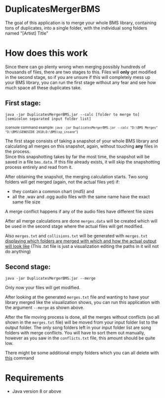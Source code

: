 # DuplicatesMergerBMS

The goal of this application is to merge your whole BMS library, containing tons of duplicates, into a single folder, with the individual song folders named "[Artist] Title"

# How does this work
Since there can go plenty wrong when merging possibly hundreds of thousands of files, there are two stages to this. Files will **only** get modified in the second stage, so if you are unsure if this will completely mess up your BMS library, you can run the first stage without any fear and see how much space all these duplicates take.

## First stage:
`java -jar DuplicatesMergerBMS.jar --calc [folder to merge to] [semicolon separated input folder list]`

<sup>(console command example: `java -jar DuplicatesMergerBMS.jar --calc "D:\BMS Merges" "D:\BMS\GENOSIDE 2018;D:\BMS\sp_insane"`)</sup>

The first stage consists of taking a snapshot of your whole BMS library and calculating all merges on this snapshot, again, without touching **any** files in the process.</br>
Since this snapshotting takes by far the most time, the snapshot will be saved in a file `bms.data`. If this file already exists, it will skip the snapshotting process entirely and read from it.

After obtaining the snapshot, the merging calculation starts. Two song folders will get merged (again, not the actual files yet) if:
- they contain a common chart (md5) and</br>
- all the .wav and .ogg audio files with the same name have the exact same file size

A merge conflict happens if any of the audio files have different file sizes

After all merge calculations are done `merges.data` will be created which will be used in the second stage where the actual files will get modified.

Also `merges.txt` and `collisions.txt` will be generated with `merges.txt` [displaying which folders are merged with which and how the actual output will look like](https://github.com/LuzianU/DuplicatesMergerBMS/blob/main/example_merges.txt) (This .txt file is just a visualization editing the paths in it will not do anything)


## Second stage:
`java -jar DuplicatesMergerBMS.jar --merge`

Only now your files will get modified.

After looking at the generated `merges.txt` file and wanting to have your library merged like the visualization shows, you can run this application with the argument `--merge` as shown above.</br>

After the file moving process is done, all the merges without conflicts (so all shown in the `merges.txt` file) will be moved from your input folder list to the output folder. The only song folders left in your input folder list are song folders with merge conflicts. You will have to sort them out manually, however as you saw in the `conflicts.txt` file, this amount should be quite low.

There might be some additional empty folders which you can all delete with [this](https://superuser.com/a/39679) command

# Requirements
- Java version 8 or above
